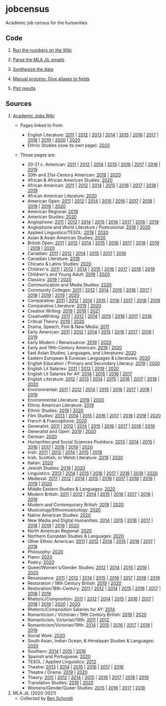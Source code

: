 # jobcensus
Academic job census for the humanities

## Code

1. [Run the numbers on the Wiki](wiki/wiki_jobcensus.ipynb)

2. [Parse the MLA JIL emails](mla/mla_jobcensus.ipynb)

3. [Synthesize the data](synthesis/synthesize.ipynb)

4. [Manual process: Give aliases to fields](synthesis/data.jobcensus.field_aliases.csv)

5. [Plot results](plot/plotjobs.ipynb)

## Sources

1. [Academic Jobs Wiki](https://academicjobs.wikia.org/)
    * Pages linked to from:
        * English Literature: [2011](https://academicjobs.wikia.org/wiki/English_Literature_2011-2012) | [2012](https://academicjobs.wikia.org/wiki/English_Literature_2012-2013) | [2013](https://academicjobs.wikia.org/wiki/English_Literature_2013-14) | [2014](https://academicjobs.wikia.org/wiki/English_Literature_2014-2015) | [2015](https://academicjobs.wikia.org/wiki/English_Literature_2015-2016) | [2016](https://academicjobs.wikia.org/wiki/English_Literature_2016-2017) | [2017](https://academicjobs.wikia.org/wiki/English_Literature_2017-2018) | [2018](https://academicjobs.wikia.org/wiki/English_Literature_2018-2019) | [2019](https://academicjobs.wikia.org/wiki/English_Literature_2019-2020) | [2020](https://academicjobs.wikia.org/wiki/English_Literature_2020-2021) | [2020](https://academicjobs.wikia.org/wiki/English_Literature_2020-2021)
        * Ethnic Studies (now its own page): [2020](https://academicjobs.wikia.org/wiki/Ethnic_Studies_2020-2021)
        
    * Those pages are:
        * 20-21 c. American: [2011](https://academicjobs.wikia.org/wiki/20-21_c._American_2011) | [2012](https://academicjobs.wikia.org/wiki/20-21_c._American_2012) | [2014](https://academicjobs.wikia.org/wiki/20-21_c._American_2014) | [2015](https://academicjobs.wikia.org/wiki/20-21_c._American_2015) | [2016](https://academicjobs.wikia.org/wiki/20-21_c._American_2016) | [2017](https://academicjobs.wikia.org/wiki/20-21_c._American_2017) | [2018](https://academicjobs.wikia.org/wiki/20-21_c._American_2018) | [2019](https://academicjobs.wikia.org/wiki/20-21_c._American_2019)
        * 20th and 21st-Century American: [2019](https://academicjobs.wikia.org/wiki/20th_and_21st-Century_American_2019-2020) | [2020](https://academicjobs.wikia.org/wiki/20th_and_21st-Century_American_2020-2021)
        * African & African American Studies: [2020](https://academicjobs.wikia.org/wiki/African_%26_African_American_Studies_2020-2021)
        * African American: [2011](https://academicjobs.wikia.org/wiki/African_American_2011) | [2012](https://academicjobs.wikia.org/wiki/African_American_2012) | [2014](https://academicjobs.wikia.org/wiki/African_American_2014) | [2015](https://academicjobs.wikia.org/wiki/African_American_2015) | [2016](https://academicjobs.wikia.org/wiki/African_American_2016) | [2017](https://academicjobs.wikia.org/wiki/African_American_2017) | [2018](https://academicjobs.wikia.org/wiki/African_American_2018) | [2019](https://academicjobs.wikia.org/wiki/African_American_2019)
        * African American Literature: [2020](https://academicjobs.wikia.org/wiki/African_American_Literature_2020-2021)
        * American Open: [2011](https://academicjobs.wikia.org/wiki/American_Open_2011) | [2012](https://academicjobs.wikia.org/wiki/American_Open_2012) | [2014](https://academicjobs.wikia.org/wiki/American_Open_2014) | [2015](https://academicjobs.wikia.org/wiki/American_Open_2015) | [2016](https://academicjobs.wikia.org/wiki/American_Open_2016) | [2017](https://academicjobs.wikia.org/wiki/American_Open_2017) | [2018](https://academicjobs.wikia.org/wiki/American_Open_2018) | [2019](https://academicjobs.wikia.org/wiki/American_Open_2019) | [2019](https://academicjobs.wikia.org/wiki/American_Open_2019-2020) | [2020](https://academicjobs.wikia.org/wiki/American_Open_2020-2021)
        * American Regional: [2019](https://academicjobs.wikia.org/wiki/American_Regional_2019-2020)
        * American Studies: [2020](https://academicjobs.wikia.org/wiki/American_Studies_2020-2021)
        * Anglophone: [2011](https://academicjobs.wikia.org/wiki/Anglophone_2011) | [2012](https://academicjobs.wikia.org/wiki/Anglophone_2012) | [2014](https://academicjobs.wikia.org/wiki/Anglophone_2014) | [2015](https://academicjobs.wikia.org/wiki/Anglophone_2015) | [2016](https://academicjobs.wikia.org/wiki/Anglophone_2016) | [2017](https://academicjobs.wikia.org/wiki/Anglophone_2017) | [2018](https://academicjobs.wikia.org/wiki/Anglophone_2018) | [2019](https://academicjobs.wikia.org/wiki/Anglophone_2019)
        * Anglophone and World Literature / Postcolonial: [2019](https://academicjobs.wikia.org/wiki/Anglophone_and_World_Literature_/_Postcolonial_2019-2020) | [2020](https://academicjobs.wikia.org/wiki/Anglophone_and_World_Literature_/_Postcolonial_2020-2021)
        * Applied Linguistics/TESOL: [2019](https://academicjobs.wikia.org/wiki/Applied_Linguistics/TESOL_2019-2020) | [2020](https://academicjobs.wikia.org/wiki/Applied_Linguistics/TESOL_2020-2021)
        * Asian & Asian American Studies: [2020](https://academicjobs.wikia.org/wiki/Asian_%26_Asian_American_Studies_2020-2021)
        * British Open: [2011](https://academicjobs.wikia.org/wiki/British_Open_2011) | [2012](https://academicjobs.wikia.org/wiki/British_Open_2012) | [2014](https://academicjobs.wikia.org/wiki/British_Open_2014) | [2015](https://academicjobs.wikia.org/wiki/British_Open_2015) | [2016](https://academicjobs.wikia.org/wiki/British_Open_2016) | [2017](https://academicjobs.wikia.org/wiki/British_Open_2017) | [2018](https://academicjobs.wikia.org/wiki/British_Open_2018) | [2019](https://academicjobs.wikia.org/wiki/British_Open_2019) | [2019](https://academicjobs.wikia.org/wiki/British_Open_2019-2020) | [2020](https://academicjobs.wikia.org/wiki/British_Open_2020-2021)
        * Canadian: [2011](https://academicjobs.wikia.org/wiki/Canadian_2011) | [2012](https://academicjobs.wikia.org/wiki/Canadian_2012) | [2014](https://academicjobs.wikia.org/wiki/Canadian_2014) | [2015](https://academicjobs.wikia.org/wiki/Canadian_2015) | [2017](https://academicjobs.wikia.org/wiki/Canadian_2017) | [2019](https://academicjobs.wikia.org/wiki/Canadian_2019)
        * Canadian Literature: [2019](https://academicjobs.wikia.org/wiki/Canadian_Literature_2019-2020)
        * Chicanx & Latinx Studies: [2020](https://academicjobs.wikia.org/wiki/Chicanx_%26_Latinx_Studies_2020-2021)
        * Children's: [2011](https://academicjobs.wikia.org/wiki/Children%27s_2011) | [2012](https://academicjobs.wikia.org/wiki/Children%27s_2012) | [2014](https://academicjobs.wikia.org/wiki/Children%27s_2014) | [2015](https://academicjobs.wikia.org/wiki/Children%27s_2015) | [2016](https://academicjobs.wikia.org/wiki/Children%27s_2016) | [2017](https://academicjobs.wikia.org/wiki/Children%27s_2017) | [2018](https://academicjobs.wikia.org/wiki/Children%27s_2018) | [2019](https://academicjobs.wikia.org/wiki/Children%27s_2019)
        * Children's and Young Adult: [2019](https://academicjobs.wikia.org/wiki/Children%27s_and_Young_Adult_2019-2020) | [2020](https://academicjobs.wikia.org/wiki/Children%27s_and_Young_Adult_2020-2021)
        * Classics: [2019](https://academicjobs.wikia.org/wiki/Classics_2019-2020) | [2020](https://academicjobs.wikia.org/wiki/Classics_2020-2021)
        * Communication and Media Studies: [2020](https://academicjobs.wikia.org/wiki/Communication_and_Media_Studies_2020-2021)
        * Community Colleges: [2011](https://academicjobs.wikia.org/wiki/Community_Colleges_2011) | [2012](https://academicjobs.wikia.org/wiki/Community_Colleges_2012) | [2014](https://academicjobs.wikia.org/wiki/Community_Colleges_2014) | [2015](https://academicjobs.wikia.org/wiki/Community_Colleges_2015) | [2016](https://academicjobs.wikia.org/wiki/Community_Colleges_2016) | [2017](https://academicjobs.wikia.org/wiki/Community_Colleges_2017) | [2018](https://academicjobs.wikia.org/wiki/Community_Colleges_2018) | [2019](https://academicjobs.wikia.org/wiki/Community_Colleges_2019) | [2019](https://academicjobs.wikia.org/wiki/Community_Colleges_2019-2020) | [2020](https://academicjobs.wikia.org/wiki/Community_Colleges_2020-2021)
        * Comparative: [2011](https://academicjobs.wikia.org/wiki/Comparative_2011) | [2012](https://academicjobs.wikia.org/wiki/Comparative_2012) | [2014](https://academicjobs.wikia.org/wiki/Comparative_2014) | [2015](https://academicjobs.wikia.org/wiki/Comparative_2015) | [2016](https://academicjobs.wikia.org/wiki/Comparative_2016) | [2017](https://academicjobs.wikia.org/wiki/Comparative_2017) | [2018](https://academicjobs.wikia.org/wiki/Comparative_2018) | [2019](https://academicjobs.wikia.org/wiki/Comparative_2019)
        * Comparative Literature: [2019](https://academicjobs.wikia.org/wiki/Comparative_Literature_2019-2020) | [2020](https://academicjobs.wikia.org/wiki/Comparative_Literature_2020-2021)
        * Creative Writing: [2019](https://academicjobs.wikia.org/wiki/Creative_Writing_2019) | [2019](https://academicjobs.wikia.org/wiki/Creative_Writing_2019-2020) | [2021](https://academicjobs.wikia.org/wiki/Creative_Writing_2021)
        * CreativeWriting: [2011](https://academicjobs.wikia.org/wiki/CreativeWriting_2011) | [2012](https://academicjobs.wikia.org/wiki/CreativeWriting_2012) | [2014](https://academicjobs.wikia.org/wiki/CreativeWriting_2014) | [2015](https://academicjobs.wikia.org/wiki/CreativeWriting_2015) | [2016](https://academicjobs.wikia.org/wiki/CreativeWriting_2016) | [2017](https://academicjobs.wikia.org/wiki/CreativeWriting_2017) | [2018](https://academicjobs.wikia.org/wiki/CreativeWriting_2018)
        * Critical Theory: [2019](https://academicjobs.wikia.org/wiki/Critical_Theory_2019-2020) | [2020](https://academicjobs.wikia.org/wiki/Critical_Theory_2020-2021)
        * Drama, Speech, Film & New Media: [2011](https://academicjobs.wikia.org/wiki/Drama,_Speech,_Film_%26_New_Media_2011)
        * Early American: [2011](https://academicjobs.wikia.org/wiki/Early_American_2011) | [2012](https://academicjobs.wikia.org/wiki/Early_American_2012) | [2014](https://academicjobs.wikia.org/wiki/Early_American_2014) | [2015](https://academicjobs.wikia.org/wiki/Early_American_2015) | [2016](https://academicjobs.wikia.org/wiki/Early_American_2016) | [2017](https://academicjobs.wikia.org/wiki/Early_American_2017) | [2018](https://academicjobs.wikia.org/wiki/Early_American_2018) | [2019](https://academicjobs.wikia.org/wiki/Early_American_2019)
        * Early Modern / Renaissance: [2019](https://academicjobs.wikia.org/wiki/Early_Modern_/_Renaissance_2019-2020) | [2020](https://academicjobs.wikia.org/wiki/Early_Modern_/_Renaissance_2020-2021)
        * Early and 19th-Century American: [2019](https://academicjobs.wikia.org/wiki/Early_and_19th-Century_American_2019-2020) | [2020](https://academicjobs.wikia.org/wiki/Early_and_19th-Century_American_2020-2021)
        * East Asian Studies, Languages, and Literatures: [2020](https://academicjobs.wikia.org/wiki/East_Asian_Studies,_Languages,_and_Literatures_2020-2021)
        * Eastern European & Eurasian Languages & Literatures: [2020](https://academicjobs.wikia.org/wiki/Eastern_European_%26_Eurasian_Languages_%26_Literatures_2020-2021)
        * English Education / Primary and Secondary Literacy: [2019](https://academicjobs.wikia.org/wiki/English_Education_/_Primary_and_Secondary_Literacy_2019-2020) | [2020](https://academicjobs.wikia.org/wiki/English_Education_/_Primary_and_Secondary_Literacy_2020-2021)
        * English Lit Salaries: [2011](https://academicjobs.wikia.org/wiki/English_Lit_Salaries_2011-2012) | [2012](https://academicjobs.wikia.org/wiki/English_Lit_Salaries_2012-13) | [2019](https://academicjobs.wikia.org/wiki/English_Lit_Salaries_2019-2020) | [2020](https://academicjobs.wikia.org/wiki/English_Lit_Salaries_2020-2021)
        * English Lit Salaries for AY: [2014](https://academicjobs.wikia.org/wiki/English_Lit_Salaries_for_AY_2014-2015) | [2015](https://academicjobs.wikia.org/wiki/English_Lit_Salaries_for_AY_2015-2016) | [2016](https://academicjobs.wikia.org/wiki/English_Lit_Salaries_for_AY_2016-2017) | [2017](https://academicjobs.wikia.org/wiki/English_Lit_Salaries_for_AY_2017-2018)
        * English Literature: [2012](https://academicjobs.wikia.org/wiki/English_Literature_2012-2013) | [2013](https://academicjobs.wikia.org/wiki/English_Literature_2013) | [2014](https://academicjobs.wikia.org/wiki/English_Literature_2014-2015) | [2015](https://academicjobs.wikia.org/wiki/English_Literature_2015-2016) | [2016](https://academicjobs.wikia.org/wiki/English_Literature_2016-2017) | [2017](https://academicjobs.wikia.org/wiki/English_Literature_2017-2018) | [2018](https://academicjobs.wikia.org/wiki/English_Literature_2018-2019) | [2020](https://academicjobs.wikia.org/wiki/English_Literature_2020-2021)
        * Environmental: [2011](https://academicjobs.wikia.org/wiki/Environmental_2011) | [2012](https://academicjobs.wikia.org/wiki/Environmental_2012) | [2014](https://academicjobs.wikia.org/wiki/Environmental_2014) | [2015](https://academicjobs.wikia.org/wiki/Environmental_2015) | [2016](https://academicjobs.wikia.org/wiki/Environmental_2016) | [2017](https://academicjobs.wikia.org/wiki/Environmental_2017) | [2018](https://academicjobs.wikia.org/wiki/Environmental_2018) | [2019](https://academicjobs.wikia.org/wiki/Environmental_2019)
        * Environmental Literature: [2019](https://academicjobs.wikia.org/wiki/Environmental_Literature_2019-2020) | [2020](https://academicjobs.wikia.org/wiki/Environmental_Literature_2020-2021)
        * Ethnic American Literature: [2019](https://academicjobs.wikia.org/wiki/Ethnic_American_Literature_2019)
        * Ethnic Studies: [2019](https://academicjobs.wikia.org/wiki/Ethnic_Studies_2019-2020) | [2020](https://academicjobs.wikia.org/wiki/Ethnic_Studies_2020-2021)
        * Film Studies: [2013](https://academicjobs.wikia.org/wiki/Film_Studies_2013-2014) | [2014](https://academicjobs.wikia.org/wiki/Film_Studies_2014-2015) | [2015](https://academicjobs.wikia.org/wiki/Film_Studies_2015-2016) | [2016](https://academicjobs.wikia.org/wiki/Film_Studies_2016-2017) | [2017](https://academicjobs.wikia.org/wiki/Film_Studies_2017-2018) | [2018](https://academicjobs.wikia.org/wiki/Film_Studies_2018-2019) | [2019](https://academicjobs.wikia.org/wiki/Film_Studies_2019-2020) | [2020](https://academicjobs.wikia.org/wiki/Film_Studies_2020-2021)
        * French & Francophone: [2020](https://academicjobs.wikia.org/wiki/French_%26_Francophone_2020-2021)
        * Generalist: [2011](https://academicjobs.wikia.org/wiki/Generalist_2011) | [2012](https://academicjobs.wikia.org/wiki/Generalist_2012) | [2014](https://academicjobs.wikia.org/wiki/Generalist_2014) | [2015](https://academicjobs.wikia.org/wiki/Generalist_2015) | [2016](https://academicjobs.wikia.org/wiki/Generalist_2016) | [2017](https://academicjobs.wikia.org/wiki/Generalist_2017) | [2018](https://academicjobs.wikia.org/wiki/Generalist_2018) | [2019](https://academicjobs.wikia.org/wiki/Generalist_2019)
        * Generalist and Open: [2019](https://academicjobs.wikia.org/wiki/Generalist_and_Open_2019-2020) | [2020](https://academicjobs.wikia.org/wiki/Generalist_and_Open_2020-2021)
        * German: [2020](https://academicjobs.wikia.org/wiki/German_2020-2021)
        * Humanities and Social Sciences Postdocs: [2013](https://academicjobs.wikia.org/wiki/Humanities_and_Social_Sciences_Postdocs_2013-14) | [2014](https://academicjobs.wikia.org/wiki/Humanities_and_Social_Sciences_Postdocs_2014-15) | [2015](https://academicjobs.wikia.org/wiki/Humanities_and_Social_Sciences_Postdocs_2015-16) | [2016](https://academicjobs.wikia.org/wiki/Humanities_and_Social_Sciences_Postdocs_2016-17) | [2017](https://academicjobs.wikia.org/wiki/Humanities_and_Social_Sciences_Postdocs_2017-18) | [2018](https://academicjobs.wikia.org/wiki/Humanities_and_Social_Sciences_Postdocs_2018-2019) | [2019](https://academicjobs.wikia.org/wiki/Humanities_and_Social_Sciences_Postdocs_2019-2020) | [2020](https://academicjobs.wikia.org/wiki/Humanities_and_Social_Sciences_Postdocs_2020-2021)
        * Irish: [2011](https://academicjobs.wikia.org/wiki/Irish_2011) | [2012](https://academicjobs.wikia.org/wiki/Irish_2012) | [2014](https://academicjobs.wikia.org/wiki/Irish_2014) | [2015](https://academicjobs.wikia.org/wiki/Irish_2015) | [2018](https://academicjobs.wikia.org/wiki/Irish_2018)
        * Irish, Scottish, or Welsh Literature: [2019](https://academicjobs.wikia.org/wiki/Irish,_Scottish,_or_Welsh_Literature_2019-2020) | [2020](https://academicjobs.wikia.org/wiki/Irish,_Scottish,_or_Welsh_Literature_2020-2021)
        * Italian: [2020](https://academicjobs.wikia.org/wiki/Italian_2020-2021)
        * Jewish Studies: [2019](https://academicjobs.wikia.org/wiki/Jewish_Studies_2019-2020) | [2020](https://academicjobs.wikia.org/wiki/Jewish_Studies_2020-2021)
        * Linguistics: [2013](https://academicjobs.wikia.org/wiki/Linguistics_2013-2014) | [2014](https://academicjobs.wikia.org/wiki/Linguistics_2014-2015) | [2015](https://academicjobs.wikia.org/wiki/Linguistics_2015-2016) | [2016](https://academicjobs.wikia.org/wiki/Linguistics_2016-2017) | [2017](https://academicjobs.wikia.org/wiki/Linguistics_2017-2018) | [2018](https://academicjobs.wikia.org/wiki/Linguistics_2018-2019) | [2019](https://academicjobs.wikia.org/wiki/Linguistics_2019-2020) | [2020](https://academicjobs.wikia.org/wiki/Linguistics_2020-2021)
        * Medieval: [2011](https://academicjobs.wikia.org/wiki/Medieval_2011) | [2012](https://academicjobs.wikia.org/wiki/Medieval_2012) | [2014](https://academicjobs.wikia.org/wiki/Medieval_2014) | [2015](https://academicjobs.wikia.org/wiki/Medieval_2015) | [2016](https://academicjobs.wikia.org/wiki/Medieval_2016) | [2017](https://academicjobs.wikia.org/wiki/Medieval_2017) | [2018](https://academicjobs.wikia.org/wiki/Medieval_2018) | [2019](https://academicjobs.wikia.org/wiki/Medieval_2019) | [2019](https://academicjobs.wikia.org/wiki/Medieval_2019-2020) | [2020](https://academicjobs.wikia.org/wiki/Medieval_2020-2021)
        * Middle Eastern Studies & Languages: [2020](https://academicjobs.wikia.org/wiki/Middle_Eastern_Studies_%26_Languages_2020-2021)
        * Modern British: [2011](https://academicjobs.wikia.org/wiki/Modern_British_2011) | [2012](https://academicjobs.wikia.org/wiki/Modern_British_2012) | [2014](https://academicjobs.wikia.org/wiki/Modern_British_2014) | [2015](https://academicjobs.wikia.org/wiki/Modern_British_2015) | [2016](https://academicjobs.wikia.org/wiki/Modern_British_2016) | [2017](https://academicjobs.wikia.org/wiki/Modern_British_2017) | [2018](https://academicjobs.wikia.org/wiki/Modern_British_2018) | [2019](https://academicjobs.wikia.org/wiki/Modern_British_2019)
        * Modern and Contemporary British: [2019](https://academicjobs.wikia.org/wiki/Modern_and_Contemporary_British_2019-2020) | [2020](https://academicjobs.wikia.org/wiki/Modern_and_Contemporary_British_2020-2021)
        * Musicology/Ethnomusicology: [2020](https://academicjobs.wikia.org/wiki/Musicology/Ethnomusicology_2020-21)
        * Native American Studies: [2020](https://academicjobs.wikia.org/wiki/Native_American_Studies_2020-2021)
        * New Media and Digital Humanities: [2014](https://academicjobs.wikia.org/wiki/New_Media_and_Digital_Humanities_2014) | [2015](https://academicjobs.wikia.org/wiki/New_Media_and_Digital_Humanities_2015) | [2016](https://academicjobs.wikia.org/wiki/New_Media_and_Digital_Humanities_2016) | [2017](https://academicjobs.wikia.org/wiki/New_Media_and_Digital_Humanities_2017) | [2018](https://academicjobs.wikia.org/wiki/New_Media_and_Digital_Humanities_2018) | [2019](https://academicjobs.wikia.org/wiki/New_Media_and_Digital_Humanities_2019) | [2019](https://academicjobs.wikia.org/wiki/New_Media_and_Digital_Humanities_2019-2020) | [2020](https://academicjobs.wikia.org/wiki/New_Media_and_Digital_Humanities_2020-2021)
        * North American Regional: [2020](https://academicjobs.wikia.org/wiki/North_American_Regional_2020-2021)
        * Northern European Studies & Languages: [2020](https://academicjobs.wikia.org/wiki/Northern_European_Studies_%26_Languages_2020-2021)
        * Other Ethnic American: [2011](https://academicjobs.wikia.org/wiki/Other_Ethnic_American_2011) | [2012](https://academicjobs.wikia.org/wiki/Other_Ethnic_American_2012) | [2014](https://academicjobs.wikia.org/wiki/Other_Ethnic_American_2014) | [2015](https://academicjobs.wikia.org/wiki/Other_Ethnic_American_2015) | [2016](https://academicjobs.wikia.org/wiki/Other_Ethnic_American_2016) | [2017](https://academicjobs.wikia.org/wiki/Other_Ethnic_American_2017) | [2018](https://academicjobs.wikia.org/wiki/Other_Ethnic_American_2018)
        * Philosophy: [2020](https://academicjobs.wikia.org/wiki/Philosophy_2020-2021)
        * Piano: [2020](https://academicjobs.wikia.org/wiki/Piano_2020-21)
        * Poetry: [2020](https://academicjobs.wikia.org/wiki/Poetry_2020-2021)
        * Queer/Women's/Gender Studies: [2012](https://academicjobs.wikia.org/wiki/Queer/Women%27s/Gender_Studies_2012) | [2014](https://academicjobs.wikia.org/wiki/Queer/Women%27s/Gender_Studies_2014) | [2015](https://academicjobs.wikia.org/wiki/Queer/Women%27s/Gender_Studies_2015) | [2019](https://academicjobs.wikia.org/wiki/Queer/Women%27s/Gender_Studies_2019-2020) | [2020](https://academicjobs.wikia.org/wiki/Queer/Women%27s/Gender_Studies_2020-2021)
        * Renaissance: [2011](https://academicjobs.wikia.org/wiki/Renaissance_2011) | [2012](https://academicjobs.wikia.org/wiki/Renaissance_2012) | [2014](https://academicjobs.wikia.org/wiki/Renaissance_2014) | [2015](https://academicjobs.wikia.org/wiki/Renaissance_2015) | [2016](https://academicjobs.wikia.org/wiki/Renaissance_2016) | [2017](https://academicjobs.wikia.org/wiki/Renaissance_2017) | [2018](https://academicjobs.wikia.org/wiki/Renaissance_2018) | [2019](https://academicjobs.wikia.org/wiki/Renaissance_2019)
        * Restoration / 18th Century British: [2019](https://academicjobs.wikia.org/wiki/Restoration_/_18th_Century_British_2019-2020) | [2020](https://academicjobs.wikia.org/wiki/Restoration_/_18th_Century_British_2020-2021)
        * Restoration/18th-Century: [2011](https://academicjobs.wikia.org/wiki/Restoration/18th-Century_2011) | [2012](https://academicjobs.wikia.org/wiki/Restoration/18th-Century_2012) | [2014](https://academicjobs.wikia.org/wiki/Restoration/18th-Century_2014) | [2015](https://academicjobs.wikia.org/wiki/Restoration/18th-Century_2015) | [2016](https://academicjobs.wikia.org/wiki/Restoration/18th-Century_2016) | [2017](https://academicjobs.wikia.org/wiki/Restoration/18th-Century_2017) | [2018](https://academicjobs.wikia.org/wiki/Restoration/18th-Century_2018) | [2019](https://academicjobs.wikia.org/wiki/Restoration/18th-Century_2019)
        * Rhetoric/Composition: [2011](https://academicjobs.wikia.org/wiki/Rhetoric/Composition_2011) | [2012](https://academicjobs.wikia.org/wiki/Rhetoric/Composition_2012) | [2014](https://academicjobs.wikia.org/wiki/Rhetoric/Composition_2014) | [2015](https://academicjobs.wikia.org/wiki/Rhetoric/Composition_2015) | [2016](https://academicjobs.wikia.org/wiki/Rhetoric/Composition_2016) | [2017](https://academicjobs.wikia.org/wiki/Rhetoric/Composition_2017) | [2018](https://academicjobs.wikia.org/wiki/Rhetoric/Composition_2018) | [2019](https://academicjobs.wikia.org/wiki/Rhetoric/Composition_2019) | [2020](https://academicjobs.wikia.org/wiki/Rhetoric/Composition_2020) | [2020](https://academicjobs.wikia.org/wiki/Rhetoric/Composition_2020-2021)
        * Rhetoric/Composition Salaries for AY: [2014](https://academicjobs.wikia.org/wiki/Rhetoric/Composition_Salaries_for_AY_2014-15)
        * Romanticism / Victorian / 19th Century British: [2019](https://academicjobs.wikia.org/wiki/Romanticism_/_Victorian_/_19th_Century_British_2019-2020) | [2020](https://academicjobs.wikia.org/wiki/Romanticism_/_Victorian_/_19th_Century_British_2020-2021)
        * Romanticism, Victorian/19th: [2011](https://academicjobs.wikia.org/wiki/Romanticism,_Victorian/19th_2011) | [2012](https://academicjobs.wikia.org/wiki/Romanticism,_Victorian/19th_2012)
        * Romanticism/Victorian/19th: [2014](https://academicjobs.wikia.org/wiki/Romanticism/Victorian/19th_2014) | [2015](https://academicjobs.wikia.org/wiki/Romanticism/Victorian/19th_2015) | [2016](https://academicjobs.wikia.org/wiki/Romanticism/Victorian/19th_2016) | [2017](https://academicjobs.wikia.org/wiki/Romanticism/Victorian/19th_2017) | [2018](https://academicjobs.wikia.org/wiki/Romanticism/Victorian/19th_2018) | [2019](https://academicjobs.wikia.org/wiki/Romanticism/Victorian/19th_2019)
        * Social Work: [2020](https://academicjobs.wikia.org/wiki/Social_Work_2020-2021)
        * South Asian, Indian Ocean, & Himalayan Studies & Languages: [2020](https://academicjobs.wikia.org/wiki/South_Asian,_Indian_Ocean,_%26_Himalayan_Studies_%26_Languages_2020-2021)
        * Southern: [2014](https://academicjobs.wikia.org/wiki/Southern_2014) | [2015](https://academicjobs.wikia.org/wiki/Southern_2015) | [2016](https://academicjobs.wikia.org/wiki/Southern_2016)
        * Spanish and Portuguese: [2020](https://academicjobs.wikia.org/wiki/Spanish_and_Portuguese_2020-2021)
        * TESOL / Applied Linguistics: [2012](https://academicjobs.wikia.org/wiki/TESOL_/_Applied_Linguistics_2012)
        * Theatre: [2013](https://academicjobs.wikia.org/wiki/Theatre_2013-14) | [2014](https://academicjobs.wikia.org/wiki/Theatre_2014-2015) | [2015](https://academicjobs.wikia.org/wiki/Theatre_2015-2016) | [2016](https://academicjobs.wikia.org/wiki/Theatre_2016-2017) | [2017](https://academicjobs.wikia.org/wiki/Theatre_2017-2018) | [2018](https://academicjobs.wikia.org/wiki/Theatre_2018-2019)
        * Theatre / Drama: [2019](https://academicjobs.wikia.org/wiki/Theatre_/_Drama_2019-2020) | [2020](https://academicjobs.wikia.org/wiki/Theatre_/_Drama_2020-2021)
        * Theory: [2011](https://academicjobs.wikia.org/wiki/Theory_2011) | [2012](https://academicjobs.wikia.org/wiki/Theory_2012) | [2014](https://academicjobs.wikia.org/wiki/Theory_2014) | [2015](https://academicjobs.wikia.org/wiki/Theory_2015) | [2016](https://academicjobs.wikia.org/wiki/Theory_2016) | [2017](https://academicjobs.wikia.org/wiki/Theory_2017) | [2018](https://academicjobs.wikia.org/wiki/Theory_2018) | [2019](https://academicjobs.wikia.org/wiki/Theory_2019)
        * Translation Studies: [2019](https://academicjobs.wikia.org/wiki/Translation_Studies_2019-2020) | [2020](https://academicjobs.wikia.org/wiki/Translation_Studies_2020-2021)
        * Womens/Gender/Queer Studies: [2015](https://academicjobs.wikia.org/wiki/Womens/Gender/Queer_Studies_2015-2016) | [2016](https://academicjobs.wikia.org/wiki/Womens/Gender/Queer_Studies_2016-2017) | [2017](https://academicjobs.wikia.org/wiki/Womens/Gender/Queer_Studies_2017-2018) | [2018](https://academicjobs.wikia.org/wiki/Womens/Gender/Queer_Studies_2018-2019)
2. MLA JIL (2020-2021)
    * Collected by [Ben Schmidt](https://github.com/bmschmidt)

